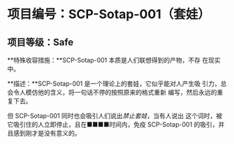 # 项目编号：SCP-Sotap-001（套娃）

## 项目等级：**Safe**

**特殊收容措施：**SCP-Sotap-001 本质是人们联想得到的产物，不存
在现实中。

**描述：**SCP-Sotap-001 是一个理论上的套娃，它似乎能对人产生吸
引力，总会令人模仿他的含义，将一句话不停的按照原来的格式重新
编写，然后永远的重复下去。

但 SCP-Sotap-001 同时也会吸引人们说出*禁止套娃*，当有人说出
这个词时，被它吸引住的人立即停止，且在■■■■时间内，免疫
SCP-Sotap-001 的吸引，并且感到刚才是没有意义的。
